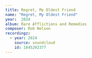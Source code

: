 ```yaml
---
title: Regret, My Oldest Friend
name: "Regret, My Oldest Friend"
year:  2024
album: Rare Afflictions and Remedies
composer: Rob Nelson
recordingz:
  - year: 2024
    source: soundcloud
    id: 1845202377
---
```

